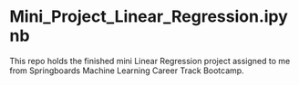 # Mini_Project_Linear_Regression.ipynb


This repo holds the finished mini Linear Regression project assigned to me from Springboards Machine Learning Career Track Bootcamp.
